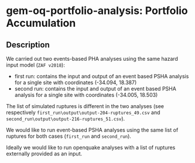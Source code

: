 # gem-oq-portfolio-analysis: Portfolio Accumulation

## Description

We carried out two events-based PHA analyses using the same hazard input model (`ZAF v2018`): 

- first run: contains the input and output of an event based PSHA analysis for a single site with coordinates (-34.094, 18.387)
- second run: contains the input and output of an event based PSHA analysis for a single site with coordinates (-34.005, 18.503)

The list of simulated ruptures is different in the two analyses (see respectively `first_run\output\output-204-ruptures_49.csv` and `second_run\output\output-216-ruptures_51.csv`).

We would like to run event-based PSHA analyses using the same list of ruptures for both cases (`first_run` and `second_run`).

Ideally we would like to run openquake analyses with a list of ruptures externally provided as an input. 






